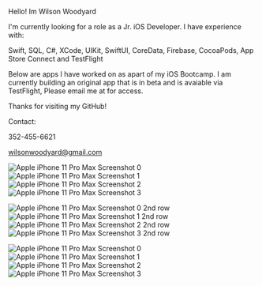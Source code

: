 Hello! Im Wilson Woodyard

I'm currently looking for a role as a Jr. iOS Developer. I have experience with:

Swift, SQL, C#, XCode, UIKit, SwiftUI, CoreData, Firebase, CocoaPods, App Store Connect and TestFlight

Below are apps I have worked on as apart of my iOS Bootcamp. 
I am currently building an original app that is in beta and is avaiable via TestFlight, Please email me at for access.

Thanks for visiting my GitHub!

Contact: 

352-455-6621

wilsonwoodyard@gmail.com


![Apple iPhone 11 Pro Max Screenshot 0](https://user-images.githubusercontent.com/98561460/183103830-3d512e5c-0009-47ff-bc98-be577afd32f3.png)![Apple iPhone 11 Pro Max Screenshot 1](https://user-images.githubusercontent.com/98561460/183103835-45897bc4-2f41-4009-bc8d-37887ede0cd1.png)![Apple iPhone 11 Pro Max Screenshot 2](https://user-images.githubusercontent.com/98561460/183103837-437c29fc-41a1-444e-b9a5-c062b5767d7d.png)![Apple iPhone 11 Pro Max Screenshot 3](https://user-images.githubusercontent.com/98561460/183103840-7436e834-e444-48cc-97a0-ef58e64391a4.png)

![Apple iPhone 11 Pro Max Screenshot 0 2nd row](https://user-images.githubusercontent.com/98561460/183108619-32895537-dce3-440b-9196-92e0278fb0cc.png)![Apple iPhone 11 Pro Max Screenshot 1 2nd row](https://user-images.githubusercontent.com/98561460/183108623-056df680-ee75-4938-8563-fcd2afc48fbc.png)![Apple iPhone 11 Pro Max Screenshot 2 2nd row](https://user-images.githubusercontent.com/98561460/183108627-d7794c5c-d25e-4a44-b06b-b7ed0483790f.png)![Apple iPhone 11 Pro Max Screenshot 3 2nd row](https://user-images.githubusercontent.com/98561460/183108628-7c2ebcd7-9110-45ae-9f70-70648cd81851.png)

![Apple iPhone 11 Pro Max Screenshot 0](https://user-images.githubusercontent.com/98561460/183111038-637692d2-6096-4d59-8d32-b1ab2fb1f582.png)![Apple iPhone 11 Pro Max Screenshot 1](https://user-images.githubusercontent.com/98561460/183111040-7b52275f-2382-497a-a84e-ce44cbd72baf.png)![Apple iPhone 11 Pro Max Screenshot 2](https://user-images.githubusercontent.com/98561460/183111043-90e4de61-c819-4b24-84ff-815591441d83.png)![Apple iPhone 11 Pro Max Screenshot 3](https://user-images.githubusercontent.com/98561460/183111045-931c6a06-632c-4533-a454-146316c907f9.png)















